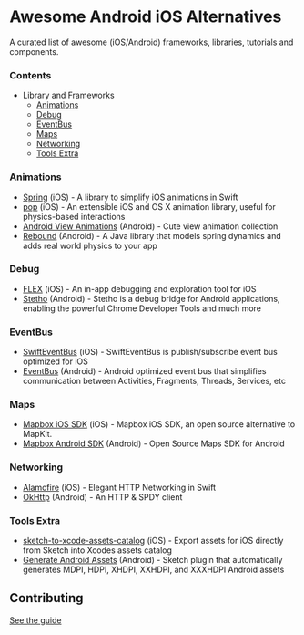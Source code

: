 # Awesome Android iOS Alternatives
A curated list of awesome (iOS/Android) frameworks, libraries, tutorials and components.

### Contents
  - Library and Frameworks
      - [Animations](#animations)
      - [Debug](#debug)
      - [EventBus](#eventbus)
      - [Maps](#maps)
      - [Networking](#networking)
      - [Tools Extra](#toolsextra)

### Animations
  * [Spring](https://github.com/MengTo/Spring) (iOS) - A library to simplify iOS animations in Swift
  * [pop](https://github.com/facebook/pop) (iOS) - An extensible iOS and OS X animation library, useful for physics-based interactions
  * [Android View Animations](https://github.com/daimajia/AndroidViewAnimations) (Android) - Cute view animation collection
  * [Rebound](https://github.com/facebook/rebound) (Android) - A Java library that models spring dynamics and adds real world physics to your app

### Debug
  * [FLEX](https://github.com/Flipboard/FLEX) (iOS) - An in-app debugging and exploration tool for iOS
  * [Stetho](https://github.com/facebook/stetho) (Android) - Stetho is a debug bridge for Android applications, enabling the powerful Chrome Developer Tools and much more

### EventBus
  * [SwiftEventBus](https://github.com/cesarferreira/SwiftEventBus) (iOS) - SwiftEventBus is publish/subscribe event bus optimized for iOS
  * [EventBus](https://github.com/greenrobot/EventBus) (Android) - Android optimized event bus that simplifies communication between Activities, Fragments, Threads, Services, etc

### Maps
  * [Mapbox iOS SDK](https://github.com/mapbox/mapbox-ios-sdk) (iOS) - Mapbox iOS SDK, an open source alternative to MapKit.
  * [Mapbox Android SDK](https://github.com/mapbox/mapbox-android-sdk) (Android) - Open Source Maps SDK for Android

### Networking
  * [Alamofire](https://github.com/Alamofire/Alamofire) (iOS) - Elegant HTTP Networking in Swift
  * [OkHttp](http://square.github.io/okhttp/) (Android) - An HTTP & SPDY client

### Tools Extra
  * [sketch-to-xcode-assets-catalog](https://github.com/GeertWille/sketch-to-xcode-assets-catalog) (iOS) - Export assets for iOS directly from Sketch into Xcodes assets catalog
  * [Generate Android Assets](https://github.com/todoriliev/generate-android-assets) (Android) - Sketch plugin that automatically generates MDPI, HDPI, XHDPI, XXHDPI, and XXXHDPI Android assets

## Contributing
[See the guide](https://github.com/alexandref93/awesome-android-ios-alternatives/blob/master/CONTRIBUTING.md)
